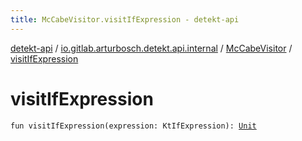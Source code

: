```yaml
---
title: McCabeVisitor.visitIfExpression - detekt-api
---
```


[detekt-api](../../index.html) / [io.gitlab.arturbosch.detekt.api.internal](../index.html) / [McCabeVisitor](index.html) / [visitIfExpression](./visit-if-expression.html)

# visitIfExpression

`fun visitIfExpression(expression: KtIfExpression): `[`Unit`](https://kotlinlang.org/api/latest/jvm/stdlib/kotlin/-unit/index.html)